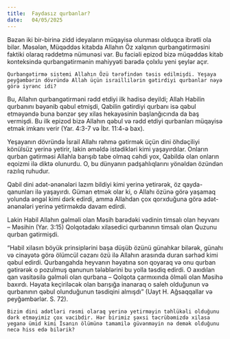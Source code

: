 ```yaml
---
title:  Faydasız qurbanlar?
date:   04/05/2025
---
```


Bəzən iki bir-birinə zidd ideyaların müqayisə olunması olduqca ibrətli ola bilər. Məsələn, Müqəddəs kitabda Allahın Öz xalqının qurbangətirməsini faktiki olaraq rəddetmə nümunəsi var. Bu faciəli epizod bizə müqəddəs kitab konteksində qurbangətirmənin mahiyyəti barədə çolxlu yeni şeylər açır.

`Qurbangətirmə sistemi Allahın Özü tərəfindən təsis edilmişdi. Yeşaya peyğəmbərin dövründə Allah üçün israillilərin gətirdiyi qurbanlar nəyə görə iyrənc idi?`

Bu, Allahın qurbangətirməni rədd etdiyi ilk hadisə deyildi; Allah Habilin qurbanını bəyənib qəbul etmişdi, Qabilin gətirdiyi qurbanı isə qəbul etməyəndə buna bənzər şey xilas hekayəsinin başlanğıcında da baş vermişdi. Bu ilk epizod bizə Allahın qəbul və rədd etdiyi qurbanları müqayisə etmək imkanı verir (Yar. 4:3-7 və İbr. 11:4-ə bax).

Yeşayanın dövründə İsrail Allahı rəhmə gətirmək üçün dini öhdəçiliyi könülsüz yerinə yetirir, lakin əməldə istədikləri kimi yaşayırdılar. Onların qurban gətirməsi Allahla barışıb tabe olmaq cəhdi yox, Qabildə olan onların eqoizmi ilə diktə olunurdu. O, bu dünyanın padşahlıqlarını yönəldən özündən razılıq ruhudur.

Qabil dini adət-ənənələri lazım bildiyi kimi yerinə yetirərək, öz qayda-qanunları ilə yaşayırdı. Güman etmək olar ki, o Allahı özünə görə yaşamaq yolunda əngəl kimi dərk edirdi, amma Allahdan çox qorxduğuna görə adət-ənənələri yerinə yetirməkdə davam edirdi.

Lakin Habil Allahın gəlməli olan Məsih barədəki vədinin timsalı olan heyvanı – Məsihin (Yar. 3:15) Qolqotadakı xilasedici qurbanının timsalı olan Quzunu qurban gətirmişdi.

“Habil xilasın böyük prinsiplərini başa düşüb özünü günahkar bilərək, günahı və cinayətə görə ölümcül cəzanı özü ilə Allahın arasında duran sərhəd kimi qəbul edirdi. Qurbangahda heyvanın həyatına son qoyaraq və onu qurban gətirərək o pozulmuş qanunun tələblərini bu yolla təsdiq edirdi. O axıdılan qan vasitəsilə gəlməli olan qurbana – Qolqota çarmıxında ölməli olan Məsihə baxırdı. Həyata keçiriləcək olan barışığa inanaraq o saleh olduğunun və qurbanının qəbul olunduğunun təsdiqini almışdı” (Uayt H. Ağsaqqallar və peyğəmbərlər. S. 72).

`Bizim dini adətləri rəsmi olaraq yerinə yetirməyin təhlükəli olduğunu dərk etməyimiz çox vacibdir. Hər birimiz şəxsi təcrübəmizdə xilasa yeganə ümid kimi İsanın ölümünə tamamilə güvənməyin nə demək olduğunu necə hiss edə bilərik?`